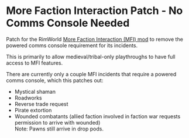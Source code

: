 # More Faction Interaction Patch - No Comms Console Needed
Patch for the RimWorld [More Faction Interaction (MFI) mod](https://github.com/Mehni/MoreFactionInteraction) to remove the powered comms console requirement for its incidents.

This is primarily to allow medieval/tribal-only playthroughs to have full access to MFI features.

There are currently only a couple MFI incidents that require a powered comms console, which this patches out:

* Mystical shaman
* Roadworks
* Reverse trade request
* Pirate extortion
* Wounded combatants (allied faction involved in faction war requests permission to arrive with wounded)  
  Note: Pawns still arrive in drop pods.
